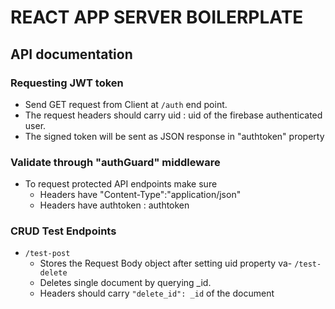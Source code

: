 # REACT APP SERVER BOILERPLATE  

## API documentation  

### Requesting JWT token
- Send GET request from Client at `/auth` end point.  
- The request headers should carry uid : uid of the firebase authenticated user.  
- The signed token will be sent as JSON response in "authtoken" property  

### Validate through "authGuard" middleware   
- To request protected API endpoints make sure  
    - Headers have "Content-Type":"application/json"  
    - Headers have authtoken : authtoken

### CRUD Test Endpoints
- `/test-post`
    - Stores the Request Body object after setting uid property va- `/test-delete`
    - Deletes single document by querying \_id. 
    - Headers should carry `"delete_id": _id` of the document

